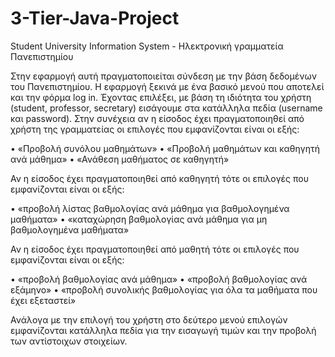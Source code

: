 # 3-Tier-Java-Project
Student University Information System - Ηλεκτρονική γραμματεία Πανεπιστημίου

Στην εφαρμογή αυτή πραγματοποιείται σύνδεση με την βάση δεδομένων του Πανεπιστημίου. Η εφαρμογή ξεκινά με ένα βασικό μενού που αποτελεί και την φόρμα log in. Έχοντας επιλέξει, με βάση τη ιδιότητα του χρήστη (student, professor, secretary) εισάγουμε στα κατάλληλα πεδία (username και password).
Στην συνέχεια αν η είσοδος έχει πραγματοποιηθεί από χρήστη της γραμματείας οι επιλογές που εμφανίζονται είναι οι εξής:

• «Προβολή συνόλου μαθημάτων» 
• «Προβολή μαθημάτων και καθηγητή ανά μάθημα»
• «Ανάθεση μαθήματος σε καθηγητή»

Αν η είσοδος έχει πραγματοποιηθεί από καθηγητή τότε οι επιλογές που εμφανίζονται είναι οι εξής:

• «προβολή λίστας βαθμολογίας ανά μάθημα για βαθμολογημένα μαθήματα»
• «καταχώρηση βαθμολογίας ανά μάθημα για μη βαθμολογημένα μαθήματα»

Αν η είσοδος έχει πραγματοποιηθεί από μαθητή τότε οι επιλογές που εμφανίζονται είναι οι εξής:

• «προβολή βαθμολογίας ανά μάθημα»
• «προβολή βαθμολογίας ανά εξάμηνο»
• «προβολή συνολικής βαθμολογίας για όλα τα μαθήματα που έχει εξεταστεί»

Ανάλογα με την επιλογή του χρήστη στο δεύτερο μενού επιλογών εμφανίζονται κατάλληλα πεδία για την εισαγωγή τιμών και την προβολή των αντίστοιχων στοιχείων.

